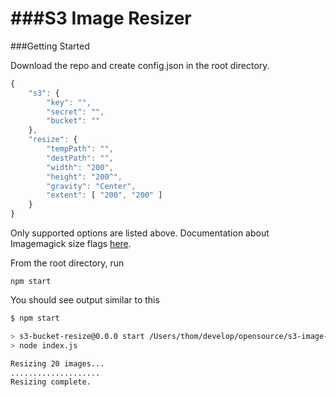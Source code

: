 ###S3 Image Resizer
=====================

###Getting Started

Download the repo and create config.json in the root directory.

```javascript
{
	"s3": {
		"key": "",
		"secret": "",
		"bucket": ""
	},
	"resize": {
		"tempPath": "",
		"destPath": "",
		"width": "200",
		"height": "200^",
		"gravity": "Center",
		"extent": [ "200", "200" ]
	}
}
```

Only supported options are listed above. Documentation about Imagemagick size flags [here](http://www.imagemagick.org/Usage/resize/#resize).

From the root directory, run 
```
npm start
```

You should see output similar to this

```bash
$ npm start

> s3-bucket-resize@0.0.0 start /Users/thom/develop/opensource/s3-image-resizer
> node index.js

Resizing 20 images...
....................
Resizing complete.

```